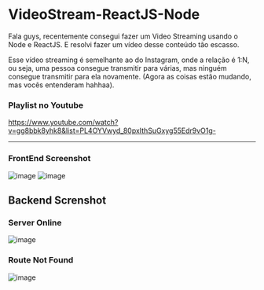 # VideoStream-ReactJS-Node

Fala guys, recentemente consegui fazer um Video Streaming usando o Node e ReactJS. E resolvi fazer um vídeo desse conteúdo tão escasso.

Esse vídeo streaming é semelhante ao do Instagram, onde a relação é 1:N, ou seja, uma pessoa consegue transmitir para várias, mas ninguém consegue transmitir para ela novamente. (Agora as coisas estão mudando, mas vocês entenderam hahhaa).

### Playlist no Youtube
https://www.youtube.com/watch?v=gg8bbk8yhk8&list=PL4OYVwyd_80pxIthSuGxyg55Edr9vO1g-

-------

### FrontEnd Screenshot
![image](https://user-images.githubusercontent.com/40338524/102680135-76430100-4194-11eb-993a-c5a13db11426.png)
![image](https://user-images.githubusercontent.com/40338524/102680175-bf935080-4194-11eb-8ac8-40185f908fb8.png)

## Backend Screnshot

### Server Online
![image](https://user-images.githubusercontent.com/40338524/102680145-8fe44880-4194-11eb-8be5-cb164199d9f4.png)

### Route Not Found
![image](https://user-images.githubusercontent.com/40338524/102680159-a12d5500-4194-11eb-9741-d714c0d6d6a8.png)
